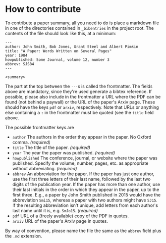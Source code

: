 How to contribute
=================

To contribute a paper summary, all you need to do is place a markdown file in
one of the directories contained in `_bibentries` in the project root. The
contents of the file should look like this, at a minimum:

```
---
author: John Smith, Bob Jones, Grant Steel and Albert Pimkin
title: "A Paper: Words Written on Several Pages"
year: 1984
howpublished: Some Journal, volume 12, number 3
abbrev: SJS84
---

<summary>
```

The part at the top between the `---`s is called the frontmatter. The fields
above are mandatory, since they're used generate a bibtex reference. If
possible, please also include in the frontmatter a URL where the PDF can be
found (not behind a paywall) or the URL of the paper's Arxiv page. These should
have the keys `pdf` or `arxiv`, respectively. Note that URLs or anything else
containing a `:` in the frontmatter must be quoted (see the `title` field above.

The possible frontmatter keys are
* `author` The authors in the order they appear in the paper. No Oxford comma.
  *(required)*
* `title` The title of the paper. *(required)*
* `year` The year the paper was published. *(required)*
* `howpublished` The conference, journal, or website where the paper was
  published. Specify the volume, number, pages, etc. as appropriate without
  abbreviating. *(required)*
* `abbrev` An abbreviation for the paper. If the paper has just one author, use
  the first three letters of their last name, followed by the last two digits
  of the publication year. If the paper has more than one author, use their last
  initials in the order in which they appear in the paper, up to the first
  three. E.g., a paper by John Smith published in 2015 would have the
  abbreviation `Smi15`, whereas a paper with two authors might have `SJ15`. If
  the resulting abbreviation isn't unique, add letters from each author's last
  name until it is, e.g. `SmJo15`. *(required)*
* `pdf` URL of a (freely available) copy of the PDF in quotes.
* `arxiv` URL of the paper's Arxiv page in quotes.

By way of convention, please name the file the same as the `abbrev` field plus
the `.md` extension.

